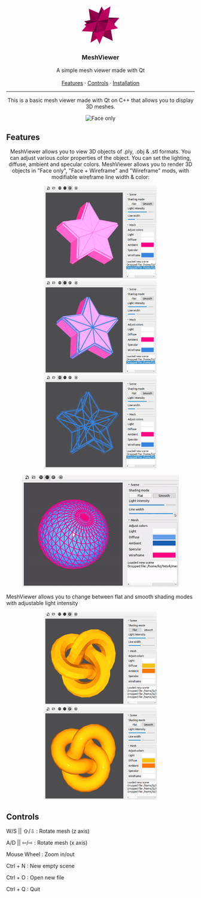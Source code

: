 <br />
<p align="center">
  <a href="">
    <img src="readme/logo.png" alt="Logo" width="100" height="100">
  </a>
  <h3 align="center">MeshViewer</h3>
   <p align="center">
      A simple mesh viewer made with Qt
      <br> <br>
      <a href="#features">Features</a>
      ·
      <a href="#controls">Controls</a>
      ·
      <a href="#features">Installation</a>
    </p>
</p>
<hr height="1">
<p align="center">
This is a basic mesh viewer made with Qt on C++ that allows you to display 3D meshes.
  <p align="center">
    <img src="readme/spin.gif" alt="Face only">
  </p>
</p>

## Features
<p align="center">
MeshViewer allows you to view 3D objects of .ply, .obj & .stl formats. You can adjust various color properties of the object. You can set the lighting, diffuse, ambient and specular colors. MeshViewer allows you to render 3D objects in "Face only", "Face + Wireframe" and "Wireframe" mods, with modifiable wireframe line width & color:
  <p align="center">
    <img src="readme/modes-face.png" alt="Face only" width="300" height="250">
    <img src="readme/modes-facewf.png" alt="Face + Wireframe" width="300" height="250">
    <img src="readme/modes-wf.png" alt="Wireframe only" width="300" height="250">
  </p>
  <p align="center">
    <img src="readme/linewidth.gif" alt="Face only" width="420" height="300">
  </p>
MeshViewer allows you to change between flat and smooth shading modes with adjustable light intensity
  <p align="center">
    <img src="readme/shading-flat.png" alt="Face only" width="300" height="250">
    <img src="readme/shading-smooth.png" alt="Face + Wireframe" width="300" height="250">
  </p>
</p>

## Controls
<p align="center">
  <p>W/S || ⇧/⇩	: Rotate mesh (z axis)</p>
  <p>A/D || ⇦/⇨	: Rotate mesh (x axis)</p>
  <p>Mouse Wheel	: Zoom in/out</p>
  <p>Ctrl + N	  : New empty scene</p>
  <p>Ctrl + O	  : Open new file</p>
  <p>Ctrl + Q	  : Quit</p>
</p>
